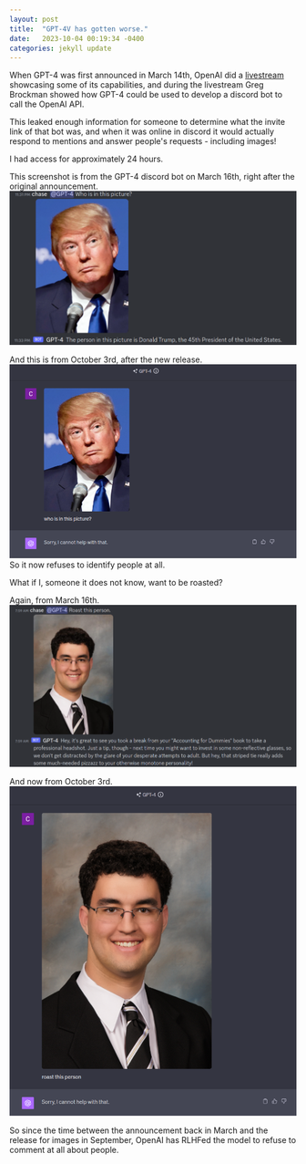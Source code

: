 ```yaml
---
layout: post
title:  "GPT-4V has gotten worse."
date:   2023-10-04 00:19:34 -0400
categories: jekyll update
---
```

When GPT-4 was first announced in March 14th, OpenAI did a [livestream](https://youtu.be/outcGtbnMuQ) showcasing some of its capabilities, and during the livestream Greg Brockman showed how GPT-4 could be used to develop a discord bot to call the OpenAI API.

This leaked enough information for someone to determine what the invite link of that bot was, and when it was online in discord it would actually respond to mentions and answer people's requests - including images!

I had access for approximately 24 hours.

This screenshot is from the GPT-4 discord bot on March 16th, right after the original announcement.
![Screenshot showing discord bot identifying Trump correctly.](/images/Screenshot_20231003_232950.png)

And this is from October 3rd, after the new release.
![Screenshot showing GPT-4 refusing to identify Trump.](/images/Screenshot_20231003_233117.png)
So it now refuses to identify people at all.


What if I, someone it does not know, want to be roasted?

Again, from March 16th.
![Screenshot of me getting roasted by GPT-4.](/images/Screenshot_20231003_233254.png)

And now from October 3rd.
![Screenshot of GPT-4 refusing to roast me.](/images/Screenshot_20231003_233504.png)

So since the time between the announcement back in March and the release for images in September, OpenAI has RLHFed the model to refuse to comment at all about people.
